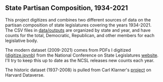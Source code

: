 ## State Partisan Composition, 1934-2021

This project digitizes and combines two different sources of data on the partisan composition of state legislatures covering the years 1934-2021. The CSV files in [data/outputs](https://github.com/psthomas/state-partisan-composition/tree/master/data/outputs) are organized by state and year, and have counts for the total, Democratic, Republican, and other members for each legislative body.

The modern dataset (2009-2021) comes from PDFs I digitized ([digitize.ipynb](https://github.com/psthomas/state-partisan-composition/blob/master/digitize.ipynb)) from the National Conference on State Legislatures [website](https://www.ncsl.org/research/about-state-legislatures/partisan-composition.aspx). I'll try to keep this up to date as the NCSL releases new counts each year.

The historic dataset (1937-2008) is pulled from Carl Klarner's [project](https://doi.org/10.7910/DVN/LZHMG3) on Harvard Dataverse.
